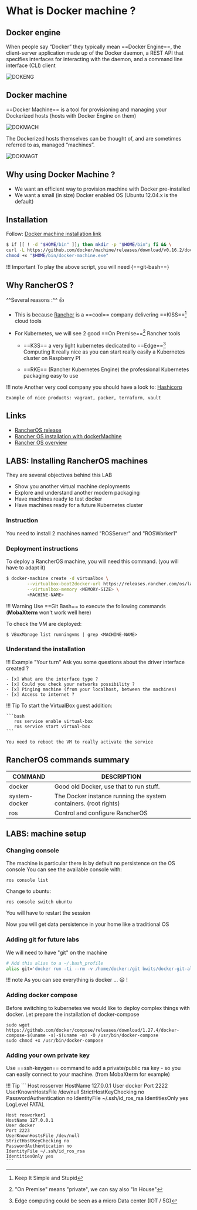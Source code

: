 # What is Docker machine ?

## Docker engine

When people say “Docker” they typically mean ==Docker Engine==, the client-server application made up of the Docker daemon, a REST API that specifies interfaces for interacting with the daemon, and a command line interface (CLI) client

![DOKENG](./files/virtualization/docker_engine.png "Docker engine")

## Docker machine

==Docker Machine== is a tool for provisioning and managing your Dockerized hosts (hosts with Docker Engine on them)

![DOKMACH](./files/virtualization/docker_machine.png "Docker machine")

The Dockerized hosts themselves can be thought of, and are sometimes referred to as, managed “machines”.

![DOKMAGT](./files/virtualization/docker_managed_machine.png "Docker managed machine")

## Why using Docker Machine ?

* We want an efficient way to provision machine with Docker pre-installed
* We want a small (in size) Docker enabled OS (Ubuntu 12.04.x is the default)

## Installation

Follow: [Docker machine installation link](https://github.com/docker/machine/releases)

``` bash
$ if [[ ! -d "$HOME/bin" ]]; then mkdir -p "$HOME/bin"; fi && \
curl -L https://github.com/docker/machine/releases/download/v0.16.2/docker-machine-Windows-x86_64.exe > "$HOME/bin/docker-machine.exe" && \
chmod +x "$HOME/bin/docker-machine.exe"
```

!!! Important
    To play the above script, you will need {==git-bash==}

## Why RancherOS ?

^^Several reasons :^^ :thumbsup:

* This is because [Rancher](https://rancher.com/) is a ==cool== company delivering ==KISS==[^1] cloud tools

* For Kubernetes, we will see 2 good ==On Premise==[^2] Rancher tools

    * ==K3S== a very light kubernetes dedicated to ==Edge==[^3] Computing
      It really nice as you can start really easily a Kubernetes cluster on Raspberry PI

    * ==RKE== (Rancher Kubernetes Engine) the professional Kubernetes packaging easy to use

  [^1]: Keep It Simple and Stupid
  [^2]: "On Premise" means "private", we can say also "In House"
  [^3]: Edge computing could be seen as a micro Data center (IOT / 5G)


!!! note
    Another very cool company you should have a look to: [Hashicorp](https://www.hashicorp.com/)

    Example of nice products: vagrant, packer, terraform, vault


## Links

* [ RancherOS release](https://releases.rancher.com/os/latest/rancheros.iso)
* [ Rancher OS installation with dockerMachine](https://rancher.com/docs/os/v1.x/en/installation/workstation/docker-machine/)
* [ Rancher OS overview](https://rancher.com/docs/os/v1.x/en/overview/)


## LABS: Installing RancherOS machines

They are several objectives behind this LAB
* Show you another virtual machine deployments
* Explore and understand another modern packaging
* Have machines ready to test docker
* Have machines ready for a future Kubernetes cluster

### Instruction
You need to install 2 machines named "ROSServer" and "ROSWorker1"

### Deployment instructions
To deploy a RancherOS machine, you will need this command. (you will have to adapt it)

```bash
$ docker-machine create -d virtualbox \
        --virtualbox-boot2docker-url https://releases.rancher.com/os/latest/rancheros.iso \
        --virtualbox-memory <MEMORY-SIZE> \
        <MACHINE-NAME>
```

!!! Warning
    Use ==Git Bash== to execute the following commands (**MobaXterm** won't work well here)

To check the VM are deployed:

```
$ VBoxManage list runningvms | grep <MACHINE-NAME>
```     

### Understand the installation

!!! Example "Your turn"
    Ask you some questions about the driver interface created ?

    - [x] What are the interface type ?
    - [x] Could you check your networks possibility ?
    - [x] Pinging machine (from your localhost, between the machines)
    - [x] Access to internet ?


!!! Tip
    To start the VirtualBox guest addition:

    ```bash
       ros service enable virtual-box 
       ros service start virtual-box
    ```

    You need to reboot the VM to really activate the service

## RancherOS commands summary

|COMMAND       |DESCRIPTION                                                      |
|--------------|-----------------------------------------------------------------|
|docker        | Good old Docker, use that to run stuff.                         |
|system-docker | The Docker instance running the system containers. (root rights)|
|ros           | Control and configure RancherOS                                 |

## LABS: machine setup

### Changing console
The machine is particular there is by default no persistence on the OS console
You can see the available console with:

```
ros console list
```

Change to ubuntu:

```
ros console switch ubuntu
```
You will have to restart the session

Now you will get data persistence in your home like a traditional OS

### Adding git for future labs
We will need to have "git" on the machine

```bash
# Add this alias to a ~/.bash_profile
alias git='docker run -ti --rm -v /home/docker:/git bwits/docker-git-alpine'
```

!!! note
    As you can see everything is docker ... :smiley: !

### Adding docker compose
Before switching to kubernetes we would like to deploy complex things with docker.
Let prepare the installation of docker-compose

```
sudo wget https://github.com/docker/compose/releases/download/1.27.4/docker-compose-$(uname -s)-$(uname -m) -O /usr/bin/docker-compose
sudo chmod +x /usr/bin/docker-compose
```

### Adding your own private key
Use ==ssh-keygen== command to add a private/public rsa key - so you can easily connect to your machine. (from MobaXterm for example)

!!! Tip
    ```
    Host rosserver
    HostName 127.0.0.1
    User docker
    Port 2222
    UserKnownHostsFile /dev/null
    StrictHostKeyChecking no
    PasswordAuthentication no
    IdentityFile ~/.ssh/id_ros_rsa
    IdentitiesOnly yes
    LogLevel FATAL

    Host rosworker1
    HostName 127.0.0.1
    User docker
    Port 2223
    UserKnownHostsFile /dev/null
    StrictHostKeyChecking no
    PasswordAuthentication no
    IdentityFile ~/.ssh/id_ros_rsa
    IdentitiesOnly yes
    ```

